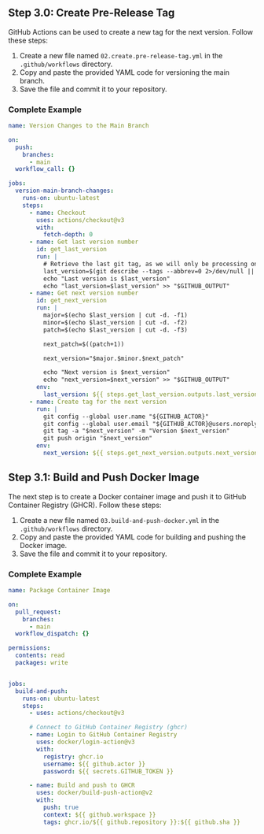 ## Step 3.0: Create Pre-Release Tag

GitHub Actions can be used to create a new tag for the next version. Follow these steps:

1. Create a new file named `02.create.pre-release-tag.yml` in the `.github/workflows` directory.
2. Copy and paste the provided YAML code for versioning the main branch.
3. Save the file and commit it to your repository.

### Complete Example
```yaml
name: Version Changes to the Main Branch

on:
  push:
    branches:
      - main
  workflow_call: {}

jobs:
  version-main-branch-changes:
    runs-on: ubuntu-latest
    steps:
      - name: Checkout
        uses: actions/checkout@v3
        with:
          fetch-depth: 0
      - name: Get last version number
        id: get_last_version
        run: |
          # Retrieve the last git tag, as we will only be processing one delivery line.
          last_version=$(git describe --tags --abbrev=0 2>/dev/null || echo "0.0.0")
          echo "Last version is $last_version"
          echo "last_version=$last_version" >> "$GITHUB_OUTPUT"
      - name: Get next version number
        id: get_next_version
        run: |
          major=$(echo $last_version | cut -d. -f1)
          minor=$(echo $last_version | cut -d. -f2)
          patch=$(echo $last_version | cut -d. -f3)

          next_patch=$((patch+1))

          next_version="$major.$minor.$next_patch"

          echo "Next version is $next_version"
          echo "next_version=$next_version" >> "$GITHUB_OUTPUT"
        env:
          last_version: ${{ steps.get_last_version.outputs.last_version }}
      - name: Create tag for the next version
        run: |
          git config --global user.name "${GITHUB_ACTOR}"
          git config --global user.email "${GITHUB_ACTOR}@users.noreply.github.com"
          git tag -a "$next_version" -m "Version $next_version"
          git push origin "$next_version"
        env:
          next_version: ${{ steps.get_next_version.outputs.next_version }}-pre-release

```

## Step 3.1: Build and Push Docker Image

The next step is to create a Docker container image and push it to GitHub Container Registry (GHCR). Follow these steps:

1. Create a new file named `03.build-and-push-docker.yml` in the `.github/workflows` directory.
2. Copy and paste the provided YAML code for building and pushing the Docker image.
3. Save the file and commit it to your repository.

### Complete Example
```yaml
name: Package Container Image

on:
  pull_request:
    branches:
      - main
  workflow_dispatch: {}

permissions:
  contents: read
  packages: write


jobs:
  build-and-push:
    runs-on: ubuntu-latest
    steps:
      - uses: actions/checkout@v3

      # Connect to GitHub Container Registry (ghcr)
      - name: Login to GitHub Container Registry
        uses: docker/login-action@v3
        with:
          registry: ghcr.io
          username: ${{ github.actor }}
          password: ${{ secrets.GITHUB_TOKEN }}

      - name: Build and push to GHCR
        uses: docker/build-push-action@v2
        with:
          push: true
          context: ${{ github.workspace }}
          tags: ghcr.io/${{ github.repository }}:${{ github.sha }}
```
